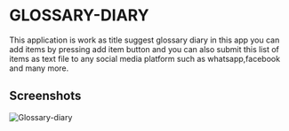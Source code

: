 
# GLOSSARY-DIARY

This application is work as title suggest glossary diary in this app you can add items by pressing add item button and you can also submit this list of items as text file to any 
social media platform such as whatsapp,facebook and many more. 

## Screenshots

![Glossary-diary]()

  
